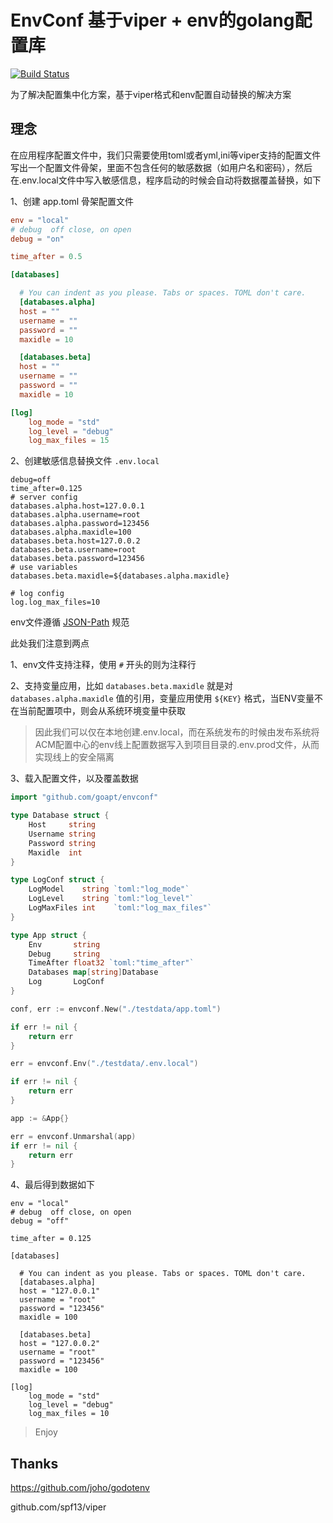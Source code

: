 # EnvConf 基于viper + env的golang配置库
<a href="https://github.com/goapt/envconf/actions"><img src="https://github.com/goapt/envconf/workflows/build/badge.svg" alt="Build Status"></a>

为了解决配置集中化方案，基于viper格式和env配置自动替换的解决方案

## 理念
在应用程序配置文件中，我们只需要使用toml或者yml,ini等viper支持的配置文件写出一个配置文件骨架，里面不包含任何的敏感数据（如用户名和密码），然后在.env.local文件中写入敏感信息，程序启动的时候会自动将数据覆盖替换，如下

1、创建 app.toml 骨架配置文件
```toml
env = "local"
# debug  off close, on open
debug = "on"

time_after = 0.5

[databases]

  # You can indent as you please. Tabs or spaces. TOML don't care.
  [databases.alpha]
  host = ""
  username = ""
  password = ""
  maxidle = 10

  [databases.beta]
  host = ""
  username = ""
  password = ""
  maxidle = 10

[log]
    log_mode = "std"
    log_level = "debug"
    log_max_files = 15

```
2、创建敏感信息替换文件 `.env.local`
```
debug=off
time_after=0.125
# server config
databases.alpha.host=127.0.0.1
databases.alpha.username=root
databases.alpha.password=123456
databases.alpha.maxidle=100
databases.beta.host=127.0.0.2
databases.beta.username=root
databases.beta.password=123456
# use variables
databases.beta.maxidle=${databases.alpha.maxidle}

# log config
log.log_max_files=10
```

env文件遵循 [JSON-Path](https://github.com/pelletier/go-toml/tree/master/query) 规范

此处我们注意到两点

1、env文件支持注释，使用 `#` 开头的则为注释行

2、支持变量应用，比如 `databases.beta.maxidle` 就是对 `databases.alpha.maxidle` 值的引用，变量应用使用 `${KEY}` 格式，当ENV变量不在当前配置项中，则会从系统环境变量中获取

> 因此我们可以仅在本地创建.env.local，而在系统发布的时候由发布系统将ACM配置中心的env线上配置数据写入到项目目录的.env.prod文件，从而实现线上的安全隔离

3、载入配置文件，以及覆盖数据
```go
import "github.com/goapt/envconf"

type Database struct {
	Host     string
	Username string
	Password string
	Maxidle  int
}

type LogConf struct {
	LogModel    string `toml:"log_mode"`
	LogLevel    string `toml:"log_level"`
	LogMaxFiles int    `toml:"log_max_files"`
}

type App struct {
	Env       string
	Debug     string
	TimeAfter float32 `toml:"time_after"`
	Databases map[string]Database
	Log       LogConf
}

conf, err := envconf.New("./testdata/app.toml")

if err != nil {
    return err
}

err = envconf.Env("./testdata/.env.local")

if err != nil {
    return err
}

app := &App{}

err = envconf.Unmarshal(app)
if err != nil {
    return err
}
```

4、最后得到数据如下
```
env = "local"
# debug  off close, on open
debug = "off"

time_after = 0.125

[databases]

  # You can indent as you please. Tabs or spaces. TOML don't care.
  [databases.alpha]
  host = "127.0.0.1"
  username = "root"
  password = "123456"
  maxidle = 100

  [databases.beta]
  host = "127.0.0.2"
  username = "root"
  password = "123456"
  maxidle = 100

[log]
    log_mode = "std"
    log_level = "debug"
    log_max_files = 10
```

> Enjoy

## Thanks

https://github.com/joho/godotenv

github.com/spf13/viper